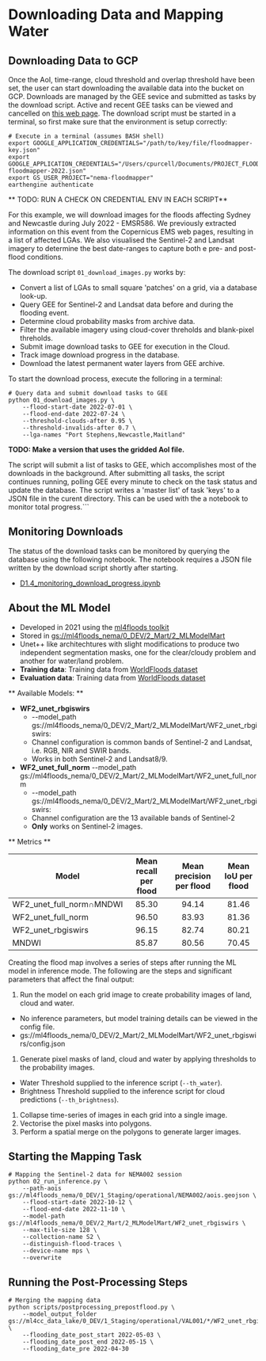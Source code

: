# Downloading Data and Mapping Water


## Downloading Data to GCP

Once the AoI, time-range, cloud threshold and overlap threshold have
been set, the user can start downloading the available data into the
bucket on GCP. Downloads are managed by the GEE sevice and submitted
as tasks by the download script. Active and recent GEE tasks can be
viewed and cancelled on [this web
page](https://code.earthengine.google.com/tasks). The download script
must be started in a terminal, so first make sure that the environment
is setup correctly:

```
# Execute in a terminal (assumes BASH shell)
export GOOGLE_APPLICATION_CREDENTIALS="/path/to/key/file/floodmapper-key.json"
export GOOGLE_APPLICATION_CREDENTIALS="/Users/cpurcell/Documents/PROJECT_FLOODS/ML4Floods_DEVELOPMENT/ML4Floods_Enhanced/nema-floodmapper-2022.json"
export GS_USER_PROJECT="nema-floodmapper"
earthengine authenticate
```

** TODO: RUN A CHECK ON CREDENTIAL ENV IN EACH SCRIPT**

For this example, we will download images for the floods affecting
Sydney and Newcastle during July 2022 - EMSR586. We previously
extracted information on this event from the Copernicus EMS web pages,
resulting in a list of affected LGAs. We also visualised the
Sentinel-2 and Landsat imagery to determine the best date-ranges to
capture both e pre- and post-flood conditions.

The download script ```01_download_images.py``` works by:

 * Convert a list of LGAs to small square 'patches' on a grid, via
   a database look-up.
 * Query GEE for Sentinel-2 and Landsat data before and during the
   flooding event.
 * Determine cloud probability masks from archive data.
 * Filter the available imagery using cloud-cover threholds and
   blank-pixel threholds.
 * Submit image download tasks to GEE for execution in the Cloud.
 * Track image download progress in the database.
 * Download the latest permanent water layers from GEE archive.

To start the download process, execute the folloring in a terminal:

```
# Query data and submit download tasks to GEE
python 01_download_images.py \
    --flood-start-date 2022-07-01 \
    --flood-end-date 2022-07-24 \
    --threshold-clouds-after 0.95 \
    --threshold-invalids-after 0.7 \
    --lga-names "Port Stephens,Newcastle,Maitland"
```

**TODO: Make a version that uses the gridded AoI file.**

The script will submit a list of tasks to GEE, which accomplishes most
of the downloads in the background. After submitting all tasks, the
script continues running, polling GEE every minute to check on the
task status and update the database. The script writes a 'master list'
of task 'keys' to a JSON file in the curent directory. This can be
used with the a notebook to monitor total progress.```


## Monitoring Downloads

The status of the download tasks can be monitored by querying the
database using the following notebook. The notebook requires a JSON
file written by the download script shortly after starting.

* [D1.4_monitoring_download_progress.ipynb](https://github.com/gonzmg88/NEMA-ml4floods/blob/cormac_devel/deliverables/D1.4_monitoring_download_progress.ipynb)


## About the ML Model

- Developed in 2021 using the [ml4floods toolkit](https://github.com/spaceml-org/ml4floods)
- Stored in [gs://ml4floods_nema/0_DEV/2_Mart/2_MLModelMart](gs://ml4floods_nema/0_DEV/2_Mart/2_MLModelMart)
- Unet++ like architechtures with slight modifications to produce two independent segmentation masks, one for the clear/cloudy problem and another for water/land problem.
- **Training data**: Training data from [WorldFloods dataset](https://www.nature.com/articles/s41598-021-86650-z/]) 
- **Evaluation data**: Training data from [WorldFloods dataset](https://www.nature.com/articles/s41598-021-86650-z/])

** Available Models: **


* **WF2_unet_rbgiswirs** 
    - --model_path gs://ml4floods_nema/0_DEV/2_Mart/2_MLModelMart/WF2_unet_rbgiswirs: 
    - Channel configuration is common bands of Sentinel-2 and Landsat, i.e. RGB, NIR and SWIR bands.
    - Works in both Sentinel-2 and Landsat8/9. 
* **WF2_unet_full_norm** --model_path gs://ml4floods_nema/0_DEV/2_Mart/2_MLModelMart/WF2_unet_full_norm
    - --model_path gs://ml4floods_nema/0_DEV/2_Mart/2_MLModelMart/WF2_unet_rbgiswirs: 
    - Channel configuration are the 13 available bands of Sentinel-2
    -  **Only** works on Sentinel-2 images.

** Metrics **

| Model           | Mean recall per flood | Mean precision per flood | Mean IoU per flood |
|-----------------|:-----------------------:|:--------------------------:|:--------------------:|
| WF2_unet_full_norm$\cap$MNDWI | 85.30                 | 94.14        | 81.46              |
| WF2_unet_full_norm           | 96.50     | 83.93                    | 81.36              |
| WF2_unet_rbgiswirs      | 96.15                 | 82.74                    | 80.21              |
| MNDWI           | 85.87                 | 80.56                    | 70.45              |




Creating the flood map involves a series of steps after running the ML
model in inference mode. The following are the steps and significant
parameters that affect the final output:

 1. Run the model on each grid image to create probability images of land, cloud and water.
 * No inference parameters, but model training details can be viewed in the config file.
 * gs://ml4floods_nema/0_DEV/2_Mart/2_MLModelMart/WF2_unet_rbgiswirs/config.json
 1. Generate pixel masks of land, cloud and water by applying thresholds to the probability images.
 * Water Threshold supplied to the inference script (```--th_water```).
 * Brightness Threshold supplied to the inference script for cloud predictions (```--th_brightness```).
 1. Collapse time-series of images in each grid into a single image.
 1. Vectorise the pixel masks into polygons.
 1. Perform a spatial merge on the polygons to generate larger images.



## Starting the Mapping Task

```
# Mapping the Sentinel-2 data for NEMA002 session
python 02_run_inference.py \
    --path-aois gs://ml4floods_nema/0_DEV/1_Staging/operational/NEMA002/aois.geojson \
    --flood-start-date 2022-10-12 \
    --flood-end-date 2022-11-10 \
    --model-path gs://ml4floods_nema/0_DEV/2_Mart/2_MLModelMart/WF2_unet_rbgiswirs \
    --max-tile-size 128 \
    --collection-name S2 \
    --distinguish-flood-traces \
    --device-name mps \
    --overwrite
```


## Running the Post-Processing Steps

```
# Merging the mapping data
python scripts/postprocessing_prepostflood.py \
    --model_output_folder gs://ml4cc_data_lake/0_DEV/1_Staging/operational/VAL001/*/WF2_unet_rbgiswirs_vec \
    --flooding_date_post_start 2022-05-03 \
    --flooding_date_post_end 2022-05-15 \
    --flooding_date_pre 2022-04-30
```

